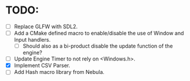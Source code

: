 # TODO:
- [ ] Replace GLFW with SDL2.
- [ ] Add a CMake defined macro to enable/disable the use of Window and Input handlers.
	- [ ] Should also as a bi-product disable the update function of the engine?
- [ ] Update Engine Timer to not rely on <Windows.h>.
- [x] Implement CSV Parser.
- [ ] Add Hash macro library from Nebula.